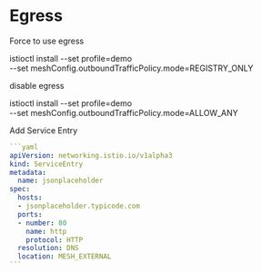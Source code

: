 # Egress

Force to use egress

&#x20;istioctl install --set profile=demo\
\--set meshConfig.outboundTrafficPolicy.mode=REGISTRY\_ONLY



disable egress

istioctl install --set profile=demo\
\--set meshConfig.outboundTrafficPolicy.mode=ALLOW\_ANY



Add Service Entry

````yaml
```yaml
apiVersion: networking.istio.io/v1alpha3
kind: ServiceEntry
metadata:
  name: jsonplaceholder
spec:
  hosts:
  - jsonplaceholder.typicode.com
  ports:
  - number: 80
    name: http
    protocol: HTTP
  resolution: DNS
  location: MESH_EXTERNAL
```
````


